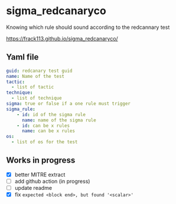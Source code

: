 # sigma_redcanaryco
Knowing which rule should sound according to the redcannary test

https://frack113.github.io/sigma_redcanaryco/


## Yaml file
```yaml
guid: redcanary test guid
name: Name of the test
tactic:
  - list of tactic
technique:
  - list of technique
sigma: true or false if a one rule must trigger
sigma_rule:
    - id: id of the sigma rule
      name: name of the sigma rule
    - id: can be x rules
      name: can be x rules
os:
  - list of os for the test
```

## Works in progress

- [X] better MITRE extract
- [ ] add github action (in progress)
- [ ] update readme
- [X] fix `expected <block end>, but found '<scalar>'`